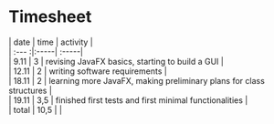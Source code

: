 # Timesheet

| date  | time | activity |   
| :--- :|:-----| :-----|  
| 9.11  | 3    | revising JavaFX basics, starting to build a GUI |  
| 12.11 | 2    | writing software requirements |  
| 18.11 | 2    | learning more JavaFX, making preliminary plans for class structures |  
| 19.11 | 3,5  | finished first tests and first minimal functionalities |   
| total | 10,5 | |   

